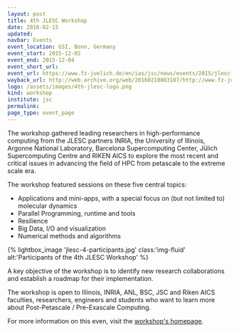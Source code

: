 ```yaml
---
layout: post
title: 4th JLESC Workshop
date: 2016-02-15
updated:
navbar: Events
event_location: GSI, Bonn, Germany
event_start: 2015-12-02
event_end: 2015-12-04
event_short_url:
event_url: https://www.fz-juelich.de/en/ias/jsc/news/events/2015/jlesc-4
wayback_url: http://web.archive.org/web/20160218083107/http://www.fz-juelich.de/ias/jsc/EN/Expertise/Workshops/Conferences/JLESC-4/_node.html
logo: /assets/images/4th-jlesc-logo.png
kind: workshop
institute: jsc
permalink:
page_type: event_page
---
```


The workshop gathered leading researchers in high-performance computing from the JLESC partners INRIA,
the University of Illinois, Argonne National Laboratory, Barcelona Supercomputing Center,
Jülich Supercomputing Centre and RIKEN AICS to explore the most recent and critical issues
in advancing the field of HPC from petascale to the extreme scale era.

The workshop featured sessions on these five central topics:

* Applications and mini-apps, with a special focus on (but not limited to) molecular dynamics
* Parallel Programming, runtime and tools
* Resilience
* Big Data, I/O and visualization
* Numerical methods and algorithms

{% lightbox_image 'jlesc-4-participants.jpg'
     class:'img-fluid' alt:'Participants of the 4th JLESC Workshop' %}

A key objective of the workshop is to identify new research collaborations and establish a roadmap
for their implementation.

The workshop is open to Illinois, INRIA, ANL, BSC, JSC and Riken AICS faculties, researchers,
engineers and students who want to learn more about Post-Petascale / Pre-Exascale Computing.

For more information on this even, visit the [workshop's homepage](http://www.fz-juelich.de/ias/jsc/EN/Expertise/Workshops/Conferences/JLESC-4/_node.html).
